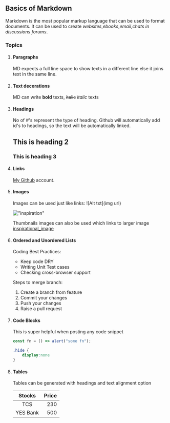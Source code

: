 ## Basics of Markdown
Markdown is the most popular markup language that can be used to format documents. It can be used to create *websites*,*ebooks*,*email*,*chats in discussions forums*.

### Topics
1. #### Paragraphs 

    MD expects a full line space to show texts in a different line else it joins text in the same line.

2. #### Text decorations

    MD can write **bold** texts, ~~italic~~ *italic*  texts

3. #### Headings
    
    No of #'s represent the type of heading. Github will automatically add id's to headings, so the text will be automatically linked. 
    ## This is heading 2
    ### This is heading 3

4. #### Links

   [My Github](https://github.com/Jenn-y "all repos") account.

5. #### Images
    
    Images can be used just like links: ![Alt txt](img url)

    !["inspiration"](https://encrypted-tbn0.gstatic.com/images?q=tbn:ANd9GcQQs-7whCYtoXbpjbgAx7tsM3TRQftEcEeDew&usqp=CAU)

    Thumbnails images can also be used which links to larger image 
    [inspirational_image](https://encrypted-tbn0.gstatic.com/images?q=tbn:ANd9GcQQs-7whCYtoXbpjbgAx7tsM3TRQftEcEeDew&usqp=CAU)

6. #### Ordered and Unordered Lists

    Coding Best Practices:

    * Keep code DRY
    * Writing Unit Test cases
    * Checking cross-browser support

    Steps to merge branch:

    1. Create a branch from feature
    1. Commit your changes
    1. Push your changes
    1. Raise a pull request

7. #### Code Blocks

    This is super helpful when posting any code snippet


    ```js
    const fn = () => alert("some fn");
    ```




    ```css
    .hide {
        display:none
    }
    ```



8. #### Tables 

    Tables can be generated with headings and text alignment option

    |Stocks|Price|
    |:-----:|------:|
    |TCS|230|
    |YES Bank|500|